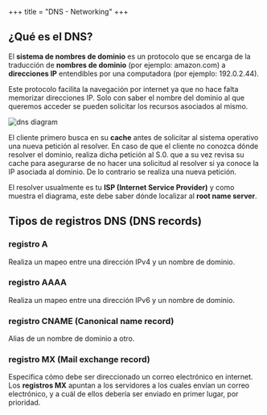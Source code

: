 +++
title = "DNS - Networking"
+++

## ¿Qué es el DNS?

El **sistema de nombres de dominio** es un protocolo que se encarga de la traducción de **nombres de dominio** (por ejemplo: amazon.com) a **direcciones IP** entendibles por una computadora (por ejemplo: 192.0.2.44).

Este protocolo facilita la navegación por internet ya que no hace falta memorizar direcciones IP. Solo con saber el nombre del dominio al que queremos acceder se pueden solicitar los recursos asociados al mismo.

![dns diagram](/images/posts/networking/dns.png)

El cliente primero busca en su **cache** antes de solicitar al sistema operativo una nueva petición al resolver. En caso de que el cliente no conozca dónde resolver el dominio, realiza dicha petición al S.0. que a su vez revisa su cache para asegurarse de no hacer una solicitud al resolver si ya conoce la IP asociada al dominio. De lo contrario se realiza una nueva petición.

El resolver usualmente es tu **ISP (Internet Service Provider)** y como muestra el diagrama, este debe saber dónde localizar al **root name server**.

## Tipos de registros DNS (DNS records)

### registro A

Realiza un mapeo entre una dirección IPv4 y un nombre de dominio.

### registro AAAA

Realiza un mapeo entre una dirección IPv6 y un nombre de dominio.

### registro CNAME (Canonical name record)

Alias de un nombre de dominio a otro.

### registro MX (Mail exchange record)

Especifica cómo debe ser direccionado un correo electrónico en internet. Los **registros MX** apuntan a los servidores a los cuales envían un correo electrónico, y a cuál de ellos debería ser enviado en primer lugar, por prioridad.